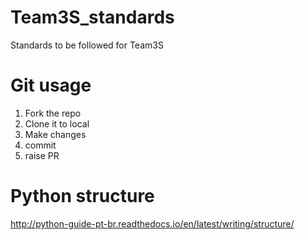 # Team3S_standards
Standards to be followed for Team3S

# Git usage

1. Fork the repo
2. Clone it to local
3. Make changes
4. commit
5. raise PR


# Python structure 

http://python-guide-pt-br.readthedocs.io/en/latest/writing/structure/
